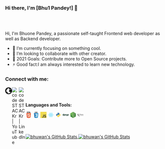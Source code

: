 ### Hi there, I'm [Bhu1 Pandey!] 👋


<br />
<br />

Hi, I'm Bhuone Pandey, a passionate self-taught Frontend web developer as well as Backend developer.


- 🌱 I’m currently focusing on something cool.
- 👯 I’m looking to collaborate with other creator.
- 🥅 2021 Goals: Contribute more to Open Source projects.
- ⚡ Good fact:I am always interested to learn new technology.

### Connect with me:

[<img align="left" alt="myprojecttech.blogspot.com" width="22px"  src="https://raw.githubusercontent.com/iconic/open-iconic/master/svg/globe.svg" />][website]
[<img align="left" alt="codeSTACKr | YouTube" width="22px"  src="https://cdn.jsdelivr.net/npm/simple-icons@v3/icons/youtube.svg" />][youtube]
[<img align="left" alt="codeSTACKr | LinkedIn" width="22px"  src="https://cdn.jsdelivr.net/npm/simple-icons@v3/icons/linkedin.svg" />][linkedin]


<br />
<br />


**Languages and Tools:**  

<code><img height="20" src="https://raw.githubusercontent.com/github/explore/80688e429a7d4ef2fca1e82350fe8e3517d3494d/topics/html/html.png"></code>
<code><img height="20" src="https://raw.githubusercontent.com/github/explore/80688e429a7d4ef2fca1e82350fe8e3517d3494d/topics/css/css.png"></code>
<code><img height="20" src="https://raw.githubusercontent.com/github/explore/80688e429a7d4ef2fca1e82350fe8e3517d3494d/topics/javascript/javascript.png"></code>
<code><img height="20" src="https://raw.githubusercontent.com/github/explore/80688e429a7d4ef2fca1e82350fe8e3517d3494d/topics/react/react.png"></code>
<code><img height="20" src="https://raw.githubusercontent.com/github/explore/80688e429a7d4ef2fca1e82350fe8e3517d3494d/topics/python/python.png"></code>
<code><img height="20" src="https://raw.githubusercontent.com/github/explore/80688e429a7d4ef2fca1e82350fe8e3517d3494d/topics/django/django.png"></code>
<code><img height="20" src="https://raw.githubusercontent.com/github/explore/80688e429a7d4ef2fca1e82350fe8e3517d3494d/topics/nodejs/nodejs.png"></code>
<code><img height="20" src="https://raw.githubusercontent.com/github/explore/80688e429a7d4ef2fca1e82350fe8e3517d3494d/topics/flask/flask.png"></code>


<br/>
<br/>

<a href="https://github-readme-stats.vercel.app/api?username=bhuwanpandey&show_icons=true&include_all_commits=true&theme=material-palenight">
<img align="center" alt="bhuwan's GitHub Stats" src="https://github-readme-stats.vercel.app/api?username=bhuwanpandey&show_icons=true&include_all_commits=true&theme=material-palenight" />
</a>


<a href="https://github-readme-stats.vercel.app/api/top-langs/?username=bhuwanpandey&layout=compact&theme=material-palenight">
<img align="center" alt="bhuwan's GitHub Stats" src="https://github-readme-stats.vercel.app/api/top-langs/?username=bhuwanpandey&layout=compact&theme=material-palenight" />
</a>



[website]: https://myprojecttech.blogspot.com/
[youtube]: https://www.youtube.com/channel/UC_aXqLi5gdhfqG6XwokSAXw
[linkedin]:https://www.linkedin.com/in/bhuwan-pandey-38224a1b7/
